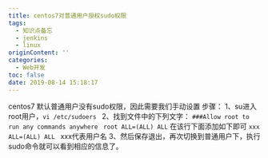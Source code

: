 ```yaml
---
title: centos7对普通用户授权sudo权限
tags:
  - 知识点备忘
  - jenkins
  - linux
originContent: ''
categories:
  - Web开发
toc: false
date: 2019-08-14 15:18:17
---
```


centos7 默认普通用户没有sudo权限，因此需要我们手动设置
步骤： 
1、su进入root用户，`vi /etc/sudoers `
2、找到文件中的下列文字： 
`###Allow root to run any commands anywhere `
`root ALL=(ALL) ALL`
在该行下面添加如下即可 
`xxx ALL=(ALL) ALL `
xxx代表用户名 
3、然后保存退出，再次切换到普通用户下，执行sudo命令就可以看到相应的信息了。 